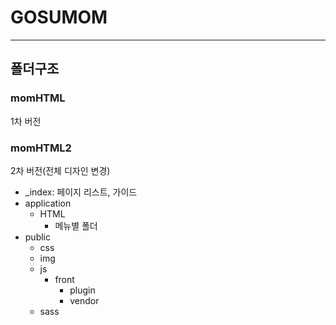 # GOSUMOM
---

## 폴더구조

### momHTML
1차 버전

### momHTML2
2차 버전(전체 디자인 변경)

- _index: 페이지 리스트, 가이드
- application
  - HTML
    - 메뉴별 폴더
- public
  - css
  - img
  - js
    - front
      - plugin
      - vendor
  - sass
